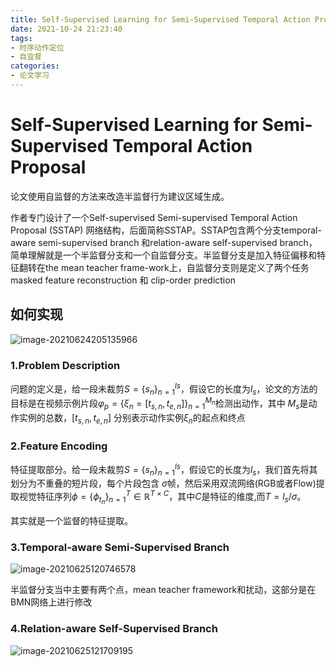 ```yaml
---
title: Self-Supervised Learning for Semi-Supervised Temporal Action Proposal
date: 2021-10-24 21:23:40
tags:
- 时序动作定位
- 自监督
categories:
- 论文学习
---
```

# Self-Supervised Learning for Semi-Supervised Temporal Action Proposal

论文使用自监督的方法来改造半监督行为建议区域生成。

作者专门设计了一个Self-supervised Semi-supervised Temporal Action Proposal (SSTAP) 网络结构，后面简称SSTAP。SSTAP包含两个分支temporal-aware semi-supervised branch 和relation-aware self-supervised branch，简单理解就是一个半监督分支和一个自监督分支。半监督分支是加入特征偏移和特征翻转在the mean teacher frame-work上，自监督分支则是定义了两个任务masked feature reconstruction 和 clip-order prediction

<!--more-->

## 如何实现

![image-20210624205135966](https://cdn.jsdelivr.net/gh/bugcat9/blog-image-bed@main/paper/image-20210624205135966.png)

### 1.Problem Description

问题的定义是，给一段未裁剪$S=\{s_n\}^{ls}_{n=1}$，假设它的长度为$l_s$，论文的方法的目标是在视频示例片段$\varphi_p=\{\xi_n=[t_{s,n},t_{e,n}]\}^{M_n}_{n=1}$检测出动作，其中 $M_s$是动作实例的总数，$[t_{s,n},t_{e,n}]$ 分别表示动作实例$\xi_n$的起点和终点

### 2.Feature Encoding

特征提取部分。给一段未裁剪$S=\{s_n\}^{ls}_{n=1}$，假设它的长度为$l_s$，我们首先将其划分为不重叠的短片段，每个片段包含 $\sigma$帧，然后采用双流网络(RGB或者Flow)提取视觉特征序列$\phi=\{\phi_{t_n}\}^T_{n=1}\in\mathbb R^{T\times C}$，其中$C$是特征的维度,而$T=l_s/\sigma$。

其实就是一个监督的特征提取。

### 3.Temporal-aware Semi-Supervised Branch

![image-20210625120746578](https://cdn.jsdelivr.net/gh/bugcat9/blog-image-bed@main/paper/image-20210625120746578.png)

半监督分支当中主要有两个点，mean teacher framework和扰动，这部分是在BMN网络上进行修改





### 4.Relation-aware Self-Supervised Branch

![image-20210625121709195](https://cdn.jsdelivr.net/gh/bugcat9/blog-image-bed@main/paper/image-20210625121709195.png)

